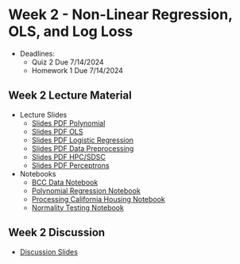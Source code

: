 # Week 2 - Non-Linear Regression, OLS, and Log Loss
- Deadlines:
  - Quiz 2 Due 7/14/2024
  - Homework 1 Due 7/14/2024

## Week 2 Lecture Material
  - Lecture Slides
    - [Slides PDF Polynomial](https://drive.google.com/file/d/1ChnDaCR4AjEhi8G5Bo1zUSrDN0LciwGP/view?usp=sharing)
    - [Slides PDF OLS](https://drive.google.com/file/d/1FjYx7TnIkw-Clqs8_sDPb8x0xGDmHSPV/view?usp=sharing)
    - [Slides PDF Logistic Regression](https://drive.google.com/file/d/193E6hU4ufyhrsrkXxXUaTS7W2Djt7MLX/view?usp=sharing)
    - [Slides PDF Data Preprocessing](https://drive.google.com/file/d/15f_5WL5D3fVk9rS4dh5gaQpb_Nutuf54/view?usp=sharing)
    - [Slides PDF HPC/SDSC](https://drive.google.com/file/d/1e9juxbo3AclzjgGEpueCu_QBYProOhAi/view?usp=sharing)
    - [Slides PDF Perceptrons](https://drive.google.com/file/d/1iG0C8VBNbFpHCF6lnGUl-j95h6f_1QP9/view?usp=sharing)
  - Notebooks
    - [BCC Data Notebook](https://colab.research.google.com/drive/1ksEGL7SJ_wutCIyPYx7Loe5EPdOij6dJ?usp=sharing)
    - [Polynomial Regression Notebook](https://colab.research.google.com/drive/1RTQlBVEt1buifFjp76igPk-awYBS-jer?usp=sharing)
    - [Processing California Housing Notebook](https://colab.research.google.com/drive/1SkDVZZrFwxzdPUkcIeM2O24WlpQEZUXC?usp=sharing)
    - [Normality Testing Notebook](https://colab.research.google.com/drive/1jfAxnUzPJ2EjB34lpH06tbOSxbXwSlm5?usp=sharing)
## Week 2 Discussion
  - [Discussion Slides](https://drive.google.com/file/d/1rd3G05plKm6TlRpD2cCiUypNWqStD51L/view?usp=sharing)